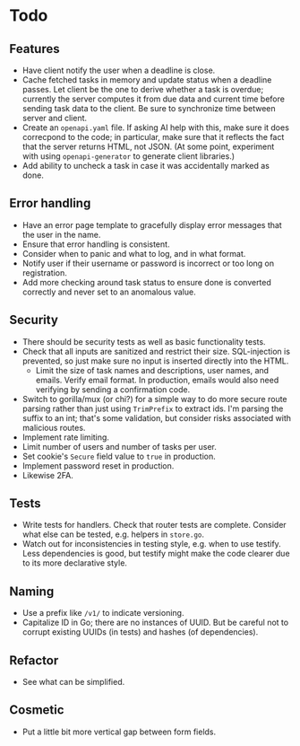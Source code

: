 # Todo

## Features

- Have client notify the user when a deadline is close.
- Cache fetched tasks in memory and update status when a deadline passes. Let client be the one to derive whether a task is overdue; currently the server computes it from due data and current time before sending task data to the client. Be sure to synchronize time between server and client.
- Create an `openapi.yaml` file. If asking AI help with this, make sure it does correcpond to the code; in particular, make sure that it reflects the fact that the server returns HTML, not JSON. (At some point, experiment with using `openapi-generator` to generate client libraries.)
- Add ability to uncheck a task in case it was accidentally marked as done.

## Error handling

- Have an error page template to gracefully display error messages that the user in the name.
- Ensure that error handling is consistent.
- Consider when to panic and what to log, and in what format.
- Notify user if their username or password is incorrect or too long on registration.
- Add more checking around task status to ensure done is converted correctly and never set to an anomalous value.

## Security

- There should be security tests as well as basic functionality tests.
- Check that all inputs are sanitized and restrict their size. SQL-injection is prevented, so just make sure no input is inserted directly into the HTML.
  - Limit the size of task names and descriptions, user names, and emails. Verify email format. In production, emails would also need verifying by sending a confirmation code.
- Switch to gorilla/mux (or chi?) for a simple way to do more secure route parsing rather than just using `TrimPrefix` to extract ids. I'm parsing the suffix to an int; that's some validation, but consider risks associated with malicious routes.
- Implement rate limiting.
- Limit number of users and number of tasks per user.
- Set cookie's `Secure` field value to `true` in production.
- Implement password reset in production.
- Likewise 2FA.

## Tests

- Write tests for handlers. Check that router tests are complete. Consider what else can be tested, e.g. helpers in `store.go`.
- Watch out for inconsistencies in testing style, e.g. when to use testify. Less dependencies is good, but testify might make the code clearer due to its more declarative style.

## Naming

- Use a prefix like `/v1/` to indicate versioning.
- Capitalize ID in Go; there are no instances of UUID. But be careful not to corrupt existing UUIDs (in tests) and hashes (of dependencies).

## Refactor

- See what can be simplified.

## Cosmetic

- Put a little bit more vertical gap between form fields.
